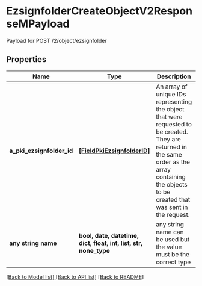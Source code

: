 # EzsignfolderCreateObjectV2ResponseMPayload

Payload for POST /2/object/ezsignfolder

## Properties
Name | Type | Description | Notes
------------ | ------------- | ------------- | -------------
**a_pki_ezsignfolder_id** | [**[FieldPkiEzsignfolderID]**](FieldPkiEzsignfolderID.md) | An array of unique IDs representing the object that were requested to be created.  They are returned in the same order as the array containing the objects to be created that was sent in the request. | 
**any string name** | **bool, date, datetime, dict, float, int, list, str, none_type** | any string name can be used but the value must be the correct type | [optional]

[[Back to Model list]](../README.md#documentation-for-models) [[Back to API list]](../README.md#documentation-for-api-endpoints) [[Back to README]](../README.md)



